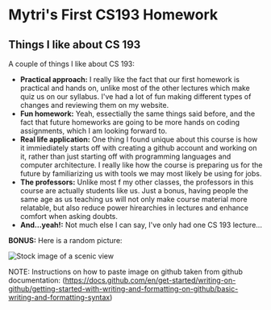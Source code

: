 # Mytri's First CS193 Homework

## Things I like about CS 193

A couple of things I like about CS 193:

- __Practical approach:__ I really like the fact that our first homework is practical and hands on, unlike most of the other lectures which make quiz us on our syllabus. I've had a lot of fun making different types of changes and reviewing them on my website.
- __Fun homework:__ Yeah, essectially the same things said before, and the fact that future homeworks are going to be more hands on coding assignments, which I am looking forward to.
- __Real life application:__ One thing I found unique about this course is how it immiediately starts off with creating a github account and working on it, rather than just starting off with programming languages and computer architecture. I really like how the course is preparing us for the future by familiarizing us with tools we may most likely be using for jobs.
- __The professors:__ Unlike most f my other classes, the professors in this course are actually students like us. Just a bonus, having people the same age as us teaching us will not only make course material more relatable, but also reduce power hirearchies in lectures and enhance comfort when asking doubts.
- __And...yeah!:__ Not much else I can say, I've only had one CS 193 lecture...

**BONUS:** Here is a random picture:

![Stock image of a scenic view](https://plus.unsplash.com/premium_photo-1668024966086-bd66ba04262f?q=80&w=2692&auto=format&fit=crop&ixlib=rb-4.1.0&ixid=M3wxMjA3fDB8MHxwaG90by1wYWdlfHx8fGVufDB8fHx8fA%3D%3D)

NOTE: Instructions on how to paste image on github taken from github documentation: (https://docs.github.com/en/get-started/writing-on-github/getting-started-with-writing-and-formatting-on-github/basic-writing-and-formatting-syntax)
